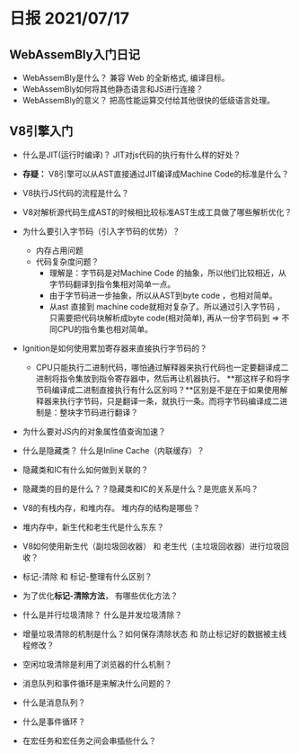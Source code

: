 # 日报 2021/07/17

## WebAssemBly入门日记

- WebAssemBly是什么？ 兼容 Web 的全新格式, 编译目标。
- WebAssemBly如何将其他静态语言和JS进行连接？
- WebAssemBly的意义？ 把高性能运算交付给其他很快的低级语言处理。



## V8引擎入门

- 什么是JIT(运行时编译)？ JIT对js代码的执行有什么样的好处？
- **存疑：** V8引擎可以从AST直接通过JIT编译成Machine Code的标准是什么？
- V8执行JS代码的流程是什么？
- V8对解析源代码生成AST的时候相比较标准AST生成工具做了哪些解析优化？
- 为什么要引入字节码（引入字节码的优势）？
  - 内存占用问题
  - 代码复杂度问题？
    - 理解是：字节码是对Machine Code 的抽象，所以他们比较相近，从字节码翻译到指令集相对简单一点。
    - 由于字节码进一步抽象，所以从AST到byte code ，也相对简单。
    - 从ast 直接到 machine code就相对复杂了。所以通过引入字节码 ，只需要把代码块解析成byte code(相对简单), 再从一份字节码到 => 不同CPU的指令集也相对简单。
- Ignition是如何使用累加寄存器来直接执行字节码的？
  - CPU只能执行二进制代码，哪怕通过解释器来执行代码也一定要翻译成二进制将指令集放到指令寄存器中，然后再让机器执行。
    **那这样子和将字节码编译成二进制直接执行有什么区别吗？**区别是不是在于如果使用解释器来执行字节码，只是翻译一条，就执行一条。而将字节码编译成二进制是：整块字节码进行翻译？



- 为什么要对JS内的对象属性值查询加速？
- 什么是隐藏类？  什么是Inline Cache（内联缓存）？
- 隐藏类和IC有什么如何做到关联的？
- 隐藏类的目的是什么？？隐藏类和IC的关系是什么？是兜底关系吗？



- V8的有栈内存，和堆内存。 堆内存的结构是哪些？
- 堆内存中，新生代和老生代是什么东东？
- V8如何使用新生代（副垃圾回收器） 和 老生代（主垃圾回收器）进行垃圾回收？
- 标记-清除 和 标记-整理有什么区别？
- 为了优化**标记-清除方法**， 有哪些优化方法？
-  什么是并行垃圾清除？ 什么是并发垃圾清除？
-  增量垃圾清除的机制是什么？如何保存清除状态 和 防止标记好的数据被主线程修改？
-  空闲垃圾清除是利用了浏览器的什么机制？



- 消息队列和事件循环是来解决什么问题的？
- 什么是消息队列？
- 什么是事件循环？
- 在宏任务和宏任务之间会串插些什么？


